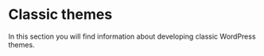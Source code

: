 # Classic themes

In this section you will find information about developing classic WordPress themes.